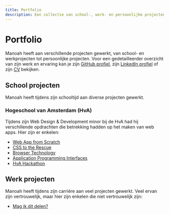 ```yaml
---
title: Portfolio
description: Een collectie van school-, werk- en persoonlijke projecten waar Manoah over de jaren aan gewerkt heeft.
---
```


# Portfolio

Manoah heeft aan verschillende projecten gewerkt, van school- en werkprojecten tot persoonlijke projecten. Voor een gedetailleerder overzicht van zijn werk en ervaring kan je zijn [GitHub profiel](https://github.com/mtdvlpr), zijn [LinkedIn profiel](https://www.linkedin.com/in/manoaht/) of zijn [CV](https://rxresu.me/manoah/cv) bekijken.

## School projecten

Manoah heeft tijdens zijn schooltijd aan diverse projecten gewerkt.

### Hogeschool van Amsterdam (HvA)

Tijdens zijn Web Design & Development minor bij de HvA had hij verschillende opdrachten die betrekking hadden op het maken van web apps. Hier zijn er enkelen:

- [Web App from Scratch](/en/projects/hva/wafs)
- [CSS to the Rescue](/en/projects/hva/css-to-the-rescue)
- [Browser Technology](/en/projects/hva/browser-technology)
- [Application Programming Interfaces](/en/projects/hva/apis)
- [HvA Hackathon](/en/projects/hva/hva-hackathon)

## Werk projecten

Manoah heeft tijdens zijn carrière aan veel projecten gewerkt. Veel ervan zijn vertrouwelijk, maar hier zijn enkelen die niet vertrouwelijk zijn:

- [Mag ik dit delen?](/en/projects/mag-ik-dit-delen)
